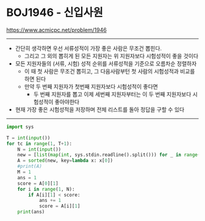 # BOJ1946 - 신입사원

https://www.acmicpc.net/problem/1946

---

- 간단히 생각하면 우선 서류성적이 가장 좋은 사람은 무조건 뽑힌다.
  - 그리고 그 외의 뽑히게 된 모든 지원자는 위 지원자보다 시험성적이 좋을 것이다
- 모든 지원자들의 (서류, 시험) 성적 순위를 서류성적을 기준으로 오름차순 정렬하자
  - 이 때 첫  사람은 무조건 뽑히고, 그 다음사람부턴 첫 사람의 시험성적과 비교를 하면 된다
  - 만약 두 번째 지원자가 첫번째 지원자보다 시험성적이 좋다면
    - 두 번째 지원자를 뽑고 이제 세번째 지원자부터는 이 두 번째 지원자보다 시험성적이 좋아야한다
- 현재 가장 좋은 시험성적을 저장하며 전체 리스트를 돌아 정답을 구할 수 있다

---

```python
import sys

T = int(input())
for tc in range(1, T+1):
    N = int(input())
    new = [list(map(int, sys.stdin.readline().split())) for _ in range(N)]
    A = sorted(new, key=lambda x: x[0])
    #print(A)
    M = 1
    ans = 1
    score = A[0][1]
    for i in range(1, N):
        if A[i][1] < score:
            ans += 1
            score = A[i][1]
    print(ans)
```

